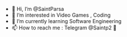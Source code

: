 - 👋 Hi, I’m @SaintParsa
- 👀 I’m interested in Video Games , Coding
- 🌱 I’m currently learning Software Engineering
- 📫 How to reach me : Telegram @Saintp2
                   💙

<!---
SaintParsa/SaintParsa is a ✨ special ✨ repository because its `README.md` (this file) appears on your GitHub profile.
You can click the Preview link to take a look at your changes.
--->
